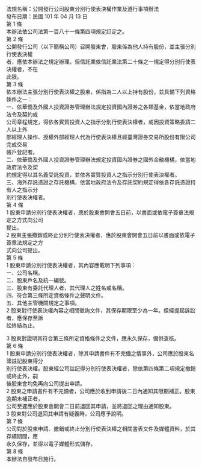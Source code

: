 法規名稱：公開發行公司股東分別行使表決權作業及遵行事項辦法  
發布日期：民國 101 年 04 月 13 日  
第 1 條  
本辦法依公司法第一百八十一條第四項規定訂定之。  
第 2 條  
公開發行公司（以下簡稱公司）召開股東會，股東係為他人持有股份，並主張分別行使表決權  
者，應依本辦法之規定辦理。但信託業依信託業法第二十條之一規定得分別行使表決權者，不在  
此限。  
第 3 條  
依本辦法主張分別行使表決權之股東，係指為二人以上持有股份，並具備下列資格條件之一：  
一、依華僑及外國人投資證券管理辦法規定投資國內證券之各類基金，依當地政府法令及契約或  
公司章程規定，得依各實質投資人之指示分別行使表決權者，或因投資策略委請二人以上外  
部經理人操作、授權外部經理人代為行使表決權且經臺灣證券交易所股份有限公司完成交易  
帳戶登記者。  
二、依華僑及外國人投資證券管理辦法規定投資國內證券之國外金融機構，依當地政府法令及契  
約規定得以其名義受託投資，並依各實質投資人之指示分別行使表決權者。  
三、海外存託憑證之存託機構，依當地政府法令及存託契約規定得依各存託憑證持有人之指示分  
別行使表決權者。  
第 4 條  
1 股東申請分別行使表決權者，應於股東會開會五日前，以書面或依電子簽章法規定之方式向公司  
提出。  
2 股東主張撤銷或終止分別行使表決權者，應於股東會開會五日前以書面或依電子簽章法規定之方  
式向公司提出。  
第 5 條  
1 股東申請分別行使表決權者，其內容應載明下列事項：  
一、公司名稱。  
二、股東戶名及統一編號。  
三、股東有委託代理人者，其代理人之姓名或名稱。  
四、符合第三條所定資格條件之聲明文件。  
五、其他主管機關規定之事項。  
2 股東對行使表決權內容之相關徵詢文件，其保存期限至少為一年。但經提起訴訟者，應保存至訴  
訟終結為止。  


3 股東對證明其符合第三條所定資格條件之文件，應永久保存，備供查核。  
第 6 條  
1 股東申請分別行使表決權者，除其申請書件有不完備之情事外，公司應於股東名簿註記股東得分  
別行使表決權。股東經公司註記得分別行使表決權者，除依第四條第二項規定撤銷或終止外，嗣  
後股東會均免再向公司提出申請。  
2 股東之申請書件有不完備者，公司應於收到申請後二日內通知其限期補正。股東逾期未補正者，  
公司至遲應於股東會開會二日前退回其申請，並將退回之理由通知股東。  
3 股東對公司退回其申請有疑義時，公司應予說明。  
第 7 條  
公司對於股東申請、撤銷或終止分別行使表決權之相關書表文件及媒體資料，於其存續期間，應  
永久保存，並得以電子媒體形式儲存。  
第 8 條  
本辦法自發布日施行。  


